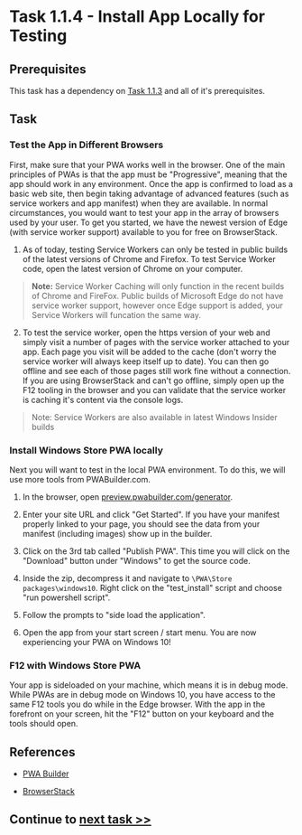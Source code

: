 # Task 1.1.4 - Install App Locally for Testing

## Prerequisites 

This task has a dependency on [Task 1.1.3](113_ConfigureSW.md) and all of it's prerequisites.

## Task 

### Test the App in Different Browsers

First, make sure that your PWA works well in the browser.  One of the main principles of PWAs is that the app must be "Progressive", meaning that the app should work in any environment. Once the app is confirmed to load as a basic web site, then begin taking advantage of advanced features (such as service workers and app manifest) when they are available.  In normal circumstances, you would want to test your app in the array of browsers used by your user. To get you started, we have the newest version of Edge (with service worker support) available to you for free on BrowserStack.  

1. As of today, testing Service Workers can only be tested in public builds of the latest versions of Chrome and Firefox. To test Service Worker code, open the latest version of Chrome on your computer.

> **Note:** Service Worker Caching will only function in the recent builds of Chrome and FireFox.  Public builds of Microsoft Edge do not have service worker support, however once Edge support is added, your Service Workers will funcation the same way.


2. To test the service worker, open the https version of your web and simply visit a number of pages with the service worker attached to your app. Each page you visit will be added to the cache (don't worry the service worker will always keep itself up to date).  You can then go offline and see each of those pages still work fine without a connection.  If you are using BrowserStack and can't go offline, simply open up the F12 tooling in the browser and you can validate that the service worker is caching it's content via the console logs.

<!-- 1.  In your browser, visit [https://www.browserstack.com/test-on-microsoft-edge-browser](https://www.browserstack.com/test-on-microsoft-edge-browser#live-cloud). 2. Create an account if you don't already have one. 3. Choose Windows > 10 > Edge 15 > new session to get started testing in Microsoft Edge. 4. You can also use BrowserStack to test in other browsers you don't have installed on your device (trial limitations apply). -->

> Note: Service Workers are also available in latest Windows Insider builds

### Install Windows Store PWA locally

Next you will want to test in the local PWA environment.  To do this, we  will use more tools from PWABuilder.com.

1. In the browser, open [preview.pwabuilder.com/generator](http://preview.pwabuilder.com/generator).

2. Enter your site URL and click "Get Started".  If you have your manifest properly linked to your page, you should see the data from your manifest (including images) show up in the builder.

3. Click on the 3rd tab called "Publish PWA".  This time you will click on the "Download" button under "Windows" to get the source code.

4. Inside the zip, decompress it and navigate to `\PWA\Store packages\windows10`. Right click on the "test_install" script and choose "run powershell script".

5. Follow the prompts to "side load the application".

6. Open the app from your start screen / start menu.  You are now experiencing your PWA on Windows 10!

### F12 with Windows Store PWA

Your app is sideloaded on your machine, which means it is in debug mode.  While PWAs are in debug mode on Windows 10, you have access to the same F12 tools you do while in the Edge browser.  With the app in the forefront on your screen, hit the "F12" button on your keyboard and the tools should open.

## References
- [PWA Builder](https://www.pwabuilder.com/generator)

- [BrowserStack](https://www.browserstack.com/test-on-microsoft-edge-browser)


## Continue to [next task >> ](121_Add_WIndows_Feature.md)





